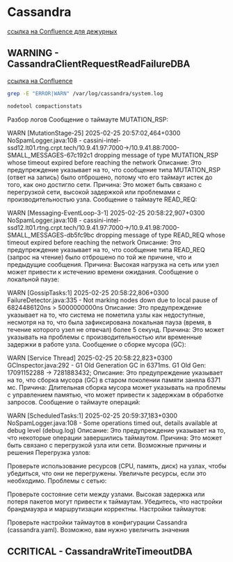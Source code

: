 # Cassandra 

[ссылка на Confluence для дежурных](https://confluence.crpt.ru/pages/viewpage.action?pageId=355225723)


## WARNING - CassandraClientRequestReadFailureDBA 


[ссылка на Confluence](https://confluence.crpt.ru/pages/viewpage.action?pageId=377974755)

```sh
grep -E "ERROR|WARN" /var/log/cassandra/system.log
```

```sh
nodetool compactionstats
```
Разбор логов
Сообщение о таймауте MUTATION_RSP:


WARN  [MutationStage-25] 2025-02-25 20:57:02,464+0300 NoSpamLogger.java:108 - cassini-intel-ssd12.lt01.rtng.crpt.tech/10.9.41.97:7000->/10.9.41.88:7000-SMALL_MESSAGES-67c192c1 dropping message of type MUTATION_RSP whose timeout expired before reaching the network
Описание: Это предупреждение указывает на то, что сообщение типа MUTATION_RSP (ответ на запись) было отброшено, потому что его таймаут истек до того, как оно достигло сети.
Причина: Это может быть связано с перегрузкой сети, высокой задержкой или проблемами с производительностью узла.
Сообщение о таймауте READ_REQ:


WARN  [Messaging-EventLoop-3-1] 2025-02-25 20:58:22,907+0300 NoSpamLogger.java:108 - cassini-intel-ssd12.lt01.rtng.crpt.tech/10.9.41.97:7000->/10.9.41.98:7000-SMALL_MESSAGES-db5fc9bc dropping message of type READ_REQ whose timeout expired before reaching the network
Описание: Это предупреждение указывает на то, что сообщение типа READ_REQ (запрос на чтение) было отброшено по той же причине, что и предыдущие сообщения.
Причина: Высокая нагрузка на сеть или узел может привести к истечению времени ожидания.
Сообщение о локальной паузе:


WARN  [GossipTasks:1] 2025-02-25 20:58:22,806+0300 FailureDetector.java:335 - Not marking nodes down due to local pause of 6824486120ns > 5000000000ns
Описание: Это предупреждение указывает на то, что система не пометила узлы как недоступные, несмотря на то, что была зафиксирована локальная пауза (время, в течение которого узел не отвечал) более 5 секунд.
Причина: Это может указывать на проблемы с производительностью или временные задержки в работе узла.
Сообщение о сборке мусора (GC):


WARN  [Service Thread] 2025-02-25 20:58:22,823+0300 GCInspector.java:292 - G1 Old Generation GC in 6371ms.  G1 Old Gen: 17091152288 -> 7281883432;
Описание: Это предупреждение указывает на то, что сборка мусора (GC) в старом поколении памяти заняла 6371 мс.
Причина: Длительная сборка мусора может указывать на проблемы с управлением памятью, что может привести к задержкам в обработке запросов.
Сообщение о таймауте операций:


WARN  [ScheduledTasks:1] 2025-02-25 20:59:37,183+0300 NoSpamLogger.java:108 - Some operations timed out, details available at debug level (debug.log)
Описание: Это предупреждение указывает на то, что некоторые операции завершились таймаутом.
Причина: Это может быть связано с перегрузкой узла или сети.
Возможные причины и решения
Перегрузка узлов:

Проверьте использование ресурсов (CPU, память, диск) на узлах, чтобы убедиться, что они не перегружены.
Увеличьте ресурсы, если это необходимо.
Проблемы с сетью:

Проверьте состояние сети между узлами. Высокая задержка или потеря пакетов могут привести к таймаутам.
Убедитесь, что настройки брандмауэра и маршрутизации корректны.
Настройки таймаутов:

Проверьте настройки таймаутов в конфигурации Cassandra (cassandra.yaml). Возможно, вам нужно увеличить значения




## CCRITICAL - CassandraWriteTimeoutDBA 
